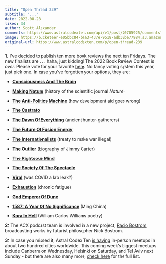 ```yaml
---
title: "Open Thread 239"
subtitle: "..."
date: 2022-08-28
likes: 34
author: Scott Alexander
comments: https://www.astralcodexten.com/api/v1/post/70705925/comments?&all_comments=true
image: https://bucketeer-e05bbc84-baa3-437e-9518-adb32be77984.s3.amazonaws.com/public/images/6531a617-7c04-4960-8487-17bcedb2e5dc_1022x926.png
original-url: https://www.astralcodexten.com/p/open-thread-239
---
```

**1.** I've decided to publish ten more book reviews the next ten Fridays. The new finalists are . . . haha, just kidding! The 2022 Book Review Contest is _over._ Please vote for your favorite [here](https://forms.gle/1SoLaZhR3ESN1CFA6). No fancy voting system this year, just pick one. In case you’ve forgotten your options, they are:

  * **[Consciousness And The Brain](https://astralcodexten.substack.com/p/your-book-review-consciousness-and)**

  * **[Making Nature](https://astralcodexten.substack.com/p/your-book-review-making-nature)** (history of the scientific journal _Nature_)

  * **[The Anti-Politics Machine](https://astralcodexten.substack.com/p/your-book-review-the-anti-politics)** (how development aid goes wrong)

  * **[The Castrato](https://astralcodexten.substack.com/p/your-book-review-the-castrato)**

  * **[The Dawn Of Everything](https://astralcodexten.substack.com/p/your-book-review-the-dawn-of-everything)** (ancient hunter-gatherers)

  * **[The Future Of Fusion Energy](https://astralcodexten.substack.com/p/your-book-review-the-future-of-fusion)**

  * **[The Internationalists](https://astralcodexten.substack.com/p/your-book-review-the-internationalists)** (treaty to make war illegal)

  * **[The Outlier](https://astralcodexten.substack.com/p/your-book-review-the-outlier)** (biography of Jimmy Carter)

  * **[The Righteous Mind](https://astralcodexten.substack.com/p/your-book-review-the-righteous-mind)**

  * **[The Society Of The Spectacle](https://astralcodexten.substack.com/p/your-book-review-the-society-of-the)**

  * **[Viral](https://astralcodexten.substack.com/p/your-book-review-viral)** (was COVID a lab leak?)

  * **[Exhaustion](https://astralcodexten.substack.com/p/your-book-review-exhaustion)** (chronic fatigue)

  * **[God Emperor Of Dune](https://astralcodexten.substack.com/p/your-book-review-god-emperor-of-dune)**

  * **[1587: A Year Of No Significance](https://astralcodexten.substack.com/p/your-book-review-1587-a-year-of-no)** (Ming China)

  * **[Kora In Hell](https://astralcodexten.substack.com/p/your-book-review-kora-in-hell)** (William Carlos Williams poetry)




**2:** The ACX podcast team is involved in a new project, [Radio Bostrom](https://radiobostrom.com/), broadcasting works by futurist philosopher Nick Bostrom. 

**3:** In case you missed it, Astral Codex Ten [is having](https://astralcodexten.substack.com/p/meetups-everywhere-2022-times-and) in-person meetups in about two hundred cities worldwide. This coming week’s biggest meetups include Canberra on Wednesday, Helsinki on Saturday, and Tel Aviv next Sunday - but there are also many more, [check here](https://astralcodexten.substack.com/p/meetups-everywhere-2022-times-and) for the full list.
